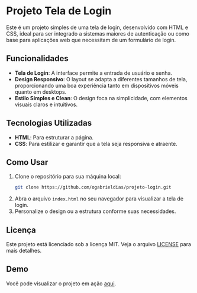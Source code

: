 # Projeto Tela de Login

Este é um projeto simples de uma tela de login, desenvolvido com HTML e CSS, ideal para ser integrado a sistemas maiores de autenticação ou como base para aplicações web que necessitam de um formulário de login.

## Funcionalidades

- **Tela de Login**: A interface permite a entrada de usuário e senha.
- **Design Responsivo**: O layout se adapta a diferentes tamanhos de tela, proporcionando uma boa experiência tanto em dispositivos móveis quanto em desktops.
- **Estilo Simples e Clean**: O design foca na simplicidade, com elementos visuais claros e intuitivos.

## Tecnologias Utilizadas

- **HTML**: Para estruturar a página.
- **CSS**: Para estilizar e garantir que a tela seja responsiva e atraente.
  
## Como Usar

1. Clone o repositório para sua máquina local:
    ```bash
    git clone https://github.com/ogabrieldias/projeto-login.git
    ```
2. Abra o arquivo `index.html` no seu navegador para visualizar a tela de login.
3. Personalize o design ou a estrutura conforme suas necessidades.

## Licença

Este projeto está licenciado sob a licença MIT. Veja o arquivo [LICENSE](LICENSE) para mais detalhes.

## Demo

Você pode visualizar o projeto em ação [aqui](https://ogabrieldias.github.io/projeto-login/).
